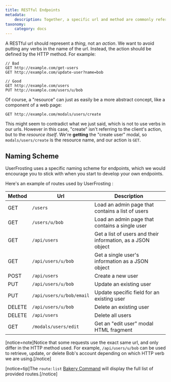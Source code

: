 ```yaml
---
title: RESTful Endpoints
metadata:
    description: Together, a specific url and method are commonly referred to as an **endpoint**.  It is important to use a consistent, RESTful approach to the URLs and methods you choose for each endpoint.
taxonomy:
    category: docs
---
```


A RESTful url should represent a _thing_, not an _action_. We want to avoid putting any verbs in the name of the url. Instead, the action should be defined by the HTTP method. For example:

```
// Bad
GET http://example.com/get-users
GET http://example.com/update-user?name=bob

// Good
GET http://example.com/users
PUT http://example.com/users/u/bob
```

Of course, a "resource" can just as easily be a more abstract concept, like a component of a web page:

```
GET http://example.com/modals/users/create
```

This might seem to contradict what we just said, which is not to use verbs in our urls. However in this case, "create" isn't referring to the client's action, but to the _resource itself_. We're **getting** the "create user" modal, so `modals/users/create` is the resource name, and our action is `GET`.

## Naming Scheme

UserFrosting uses a specific naming scheme for endpoints, which we would encourage you to stick with when you start to develop your own endpoints.

Here's an example of routes used by UserFrosting :

| Method | Url                      | Description                                                 |
| ------ | ------------------------ | ----------------------------------------------------------- |
| GET    | `/users`                 | Load an admin page that contains a list of users            |
| GET    | `/users/u/bob`           | Load an admin page that contains a single user              |
| GET    | `/api/users`             | Get a list of users and their information, as a JSON object |
| GET    | `/api/users/u/bob`       | Get a single user's information as a JSON object            |
| POST   | `/api/users`             | Create a new user                                           |
| PUT    | `/api/users/u/bob`       | Update an existing user                                     |
| PUT    | `/api/users/u/bob/email` | Update specific field for an existing user                  |
| DELETE | `/api/users/u/bob`       | Delete an existing user                                     |
| DELETE | `/api/users`             | Delete all users                                            |
| GET    | `/modals/users/edit`     | Get an "edit user" modal HTML fragment                      |


[notice=note]Notice that some requests use the exact same url, and only differ in the HTTP method used. For example, `/api/users/u/bob` can be used to retrieve, update, or delete Bob's account depending on which HTTP verb we are using.[/notice]

[notice=tip]The `route:list` [Bakery Command](/cli/commands#route-list) will display the full list of provided routes.[/notice]
